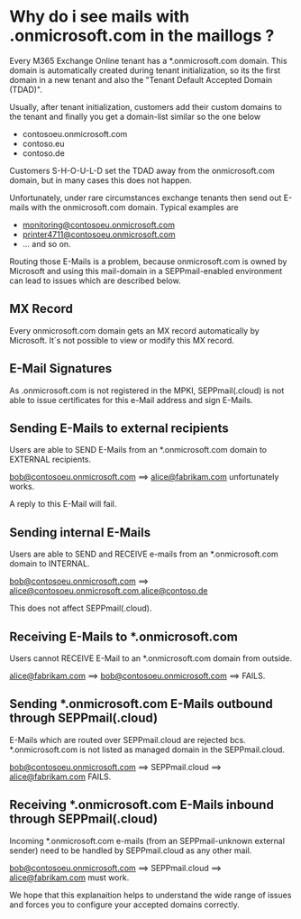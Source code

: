 # Why do i see mails with <somename>.onmicrosoft.com in the maillogs ?

Every M365 Exchange Online tenant has a *.onmicrosoft.com domain. This domain is automatically created during tenant initialization, so its the first domain in a new tenant and also the "Tenant Default Accepted Domain (TDAD)".

Usually, after tenant initialization, customers add their custom domains to the tenant and finally you get a domain-list similar so the one below

- contosoeu.onmicrosoft.com
- contoso.eu
- contoso.de

Customers S-H-O-U-L-D set the TDAD away from the onmicrosoft.com domain, but in many cases this does not happen. 

Unfortunately, under rare circumstances exchange tenants then send out E-mails with the onmicrosoft.com domain. Typical examples are

- monitoring@contosoeu.onmicrosoft.com
- printer4711@contosoeu.onmicrosoft.com
- ... and so on.

Routing those E-Mails is a problem, because onmicrosoft.com is owned by Microsoft and using this mail-domain in a SEPPmail-enabled environment can lead to issues which are described below.

## MX Record

Every onmicrosoft.com domain gets an MX record automatically by Microsoft.
It´s not possible to view or modify this MX record.

## E-Mail Signatures

As .onmicrosoft.com is not registered in the MPKI, SEPPmail(.cloud) is not able to issue certificates for this e-Mail address and sign E-Mails.

## Sending E-Mails to external recipients

Users are able to SEND E-Mails from an *.onmicrosoft.com domain to EXTERNAL recipients.

bob@contosoeu.onmicrosoft.com ==> alice@fabrikam.com unfortunately works.

A reply to this E-Mail will fail.

## Sending internal E-Mails

Users are able to SEND and RECEIVE e-mails from an *.onmicrosoft.com domain to INTERNAL.

bob@contosoeu.onmicrosoft.com ==> alice@contosoeu.onmicrosoft.com,alice@contoso.de

This does not affect SEPPmail(.cloud).

## Receiving E-Mails to *.onmicrosoft.com

Users cannot RECEIVE E-Mail to an *.onmicrosoft.com domain from outside.

alice@fabrikam.com ==> bob@contosoeu.onmicrosoft.com ==> FAILS.

## Sending *.onmicrosoft.com E-Mails outbound through SEPPmail(.cloud)

E-Mails which are routed over SEPPmail.cloud are rejected bcs. *.onmicrosoft.com is not listed as managed domain in the SEPPmail.cloud.

bob@contosoeu.onmicrosoft.com ==> SEPPmail.cloud ==> alice@fabrikam.com FAILS.

## Receiving *.onmicrosoft.com E-Mails inbound through SEPPmail(.cloud)

Incoming *.onmicrosoft.com e-mails (from an SEPPmail-unknown external sender) need to be handled by SEPPmail.cloud as any other mail.

bob@contosoeu.onmicrosoft.com ==> SEPPmail.cloud ==> alice@fabrikam.com must work.

We hope that this explanaition helps to understand the wide range of issues and forces you to configure your accepted domains correctly.